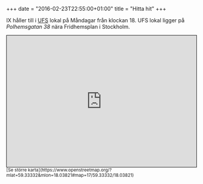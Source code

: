+++
date = "2016-02-23T22:55:00+01:00"
title = "Hitta hit"
+++

IX håller till i [UFS](http://ufs.se/) lokal på Måndagar från klockan 18. UFS
lokal ligger på *Polhemsgatan 38* nära Fridhemsplan i Stockholm.

<iframe src="https://www.openstreetmap.org/export/embed.html?bbox=18.025871515274048%2C59.32980197428491%2C18.05054783821106%2C59.33683370733963&amp;layer=mapnik&amp;marker=59.333318022731746%2C18.038209676742554" style="border: 1px solid black; width: 100%; height: 350px;"></iframe>
<br/>
<small>[Se större karta](https://www.openstreetmap.org/?mlat=59.33332&amp;mlon=18.03821#map=17/59.33332/18.03821)</small>
